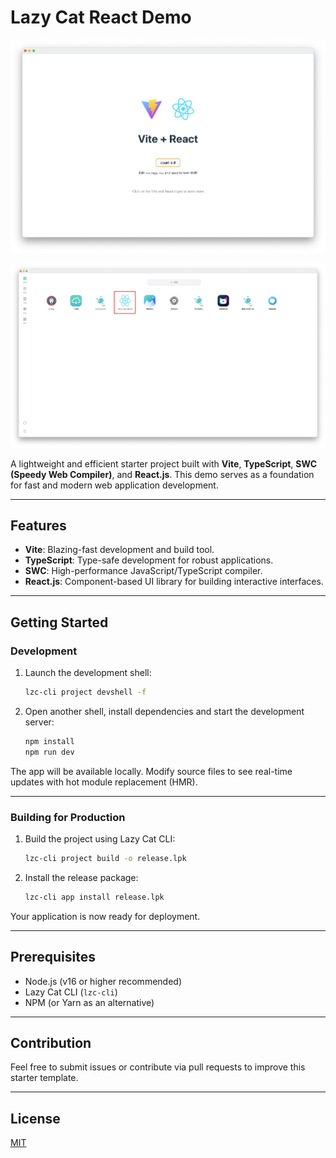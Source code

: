 # Lazy Cat React Demo

![](demo.png)

![Lazy Cat React Demo](lzc_demo.png)

A lightweight and efficient starter project built with **Vite**, **TypeScript**, **SWC (Speedy Web Compiler)**, and **React.js**. This demo serves as a foundation for fast and modern web application development.

---

## Features

- **Vite**: Blazing-fast development and build tool.
- **TypeScript**: Type-safe development for robust applications.
- **SWC**: High-performance JavaScript/TypeScript compiler.
- **React.js**: Component-based UI library for building interactive interfaces.

---

## Getting Started

### Development

1. Launch the development shell:
   ```bash
   lzc-cli project devshell -f
   ```

2. Open another shell, install dependencies and start the development server:
   ```bash
   npm install
   npm run dev
   ```

The app will be available locally. Modify source files to see real-time updates with hot module replacement (HMR).

---

### Building for Production

1. Build the project using Lazy Cat CLI:
   ```bash
   lzc-cli project build -o release.lpk
   ```

2. Install the release package:
   ```bash
   lzc-cli app install release.lpk
   ```

Your application is now ready for deployment.

---

## Prerequisites

- Node.js (v16 or higher recommended)
- Lazy Cat CLI (`lzc-cli`)
- NPM (or Yarn as an alternative)

---

## Contribution

Feel free to submit issues or contribute via pull requests to improve this starter template.

---

## License

[MIT](LICENSE)

